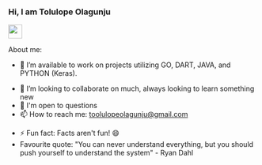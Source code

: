 ### Hi, I am Tolulope Olagunju
<img src="https://github.dev/Powerisinschool/powerisinschool/blob/e6da96d8abbb0519b43c40adbbbdf0ad5e6c6189/images/wave.gif" width="28">


<!--**Powerisinschool/powerisinschool** is a ✨ _special_ ✨ repository because its `README.md` (this file) appears on your GitHub profile.-->

About me:


- 🔭 I’m available to work on projects utilizing GO, DART, JAVA, and PYTHON (Keras).
<!-- - 🌱 I currently have some experience with Front-end(Angular, React and Flutter on the front-end), Back-end(Node.js, PHP, Dart (yes Dart for backend!) and Go) -->
- 👯 I’m looking to collaborate on much, always looking to learn something new
- 💬 I'm open to questions
- 📫 How to reach me: [toolulopeolagunju@gmail.com](toolulopeolagunju@gmail.com)
<!-- - Portfolio: -->
<!-- - 😄 Pronouns: He / Him -->
- ⚡ Fun fact: Facts aren't fun! 😄
- Favourite quote: "You can never understand everything, but you should push yourself to understand the system" - Ryan Dahl
